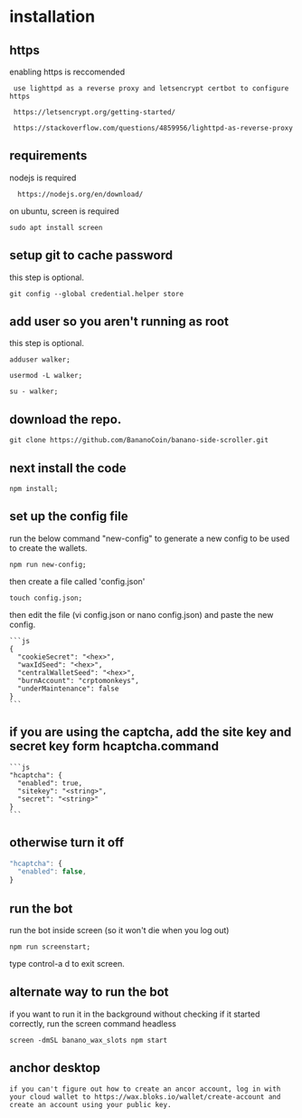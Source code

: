 # installation

## https

enabling https is reccomended

     use lighttpd as a reverse proxy and letsencrypt certbot to configure https

     https://letsencrypt.org/getting-started/

     https://stackoverflow.com/questions/4859956/lighttpd-as-reverse-proxy

## requirements

nodejs is required

      https://nodejs.org/en/download/

on ubuntu, screen is required

    sudo apt install screen

## setup git to cache password

this step is optional.

    git config --global credential.helper store

## add user so you aren't running as root

this step is optional.

    adduser walker;

    usermod -L walker;

    su - walker;

## download the repo.

    git clone https://github.com/BananoCoin/banano-side-scroller.git

## next install the code

    npm install;

## set up the config file

run the below command "new-config" to generate a new config to be used to create the wallets.

    npm run new-config;

then create a file called 'config.json'

    touch config.json;

then edit the file (vi config.json or nano config.json) and paste the new config.

    ```js
    {
      "cookieSecret": "<hex>",
      "waxIdSeed": "<hex>",
      "centralWalletSeed": "<hex>",
      "burnAccount": "crptomonkeys",
      "underMaintenance": false
    }
    ```

## if you are using the captcha, add the site key and secret key form hcaptcha.command

    ```js
    "hcaptcha": {
      "enabled": true,
      "sitekey": "<string>",
      "secret": "<string>"
    }
    ```

## otherwise turn it off

```js
"hcaptcha": {
  "enabled": false,
}
```

## run the bot

run the bot inside screen (so it won't die when you log out)

    npm run screenstart;

type control-a d to exit screen.

## alternate way to run the bot

if you want to run it in the background without checking if it started correctly, run the screen command headless

    screen -dmSL banano_wax_slots npm start

## anchor desktop

    if you can't figure out how to create an ancor account, log in with your cloud wallet to https://wax.bloks.io/wallet/create-account and create an account using your public key.

